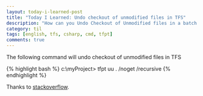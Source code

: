 ```yaml
---
layout: today-i-learned-post
title: "Today I Learned: Undo checkout of unmodified files in TFS"
description: "How can you Undo Checkout of Unmodified files in a batch file"
category: til
tags: [english, tfs, csharp, cmd, tfpt]
comments: true
---
```


The following command will undo checkout of unmodified files in TFS

{% highlight bash %}
c:\myProject> tfpt uu . /noget /recursive
{% endhighlight %}

Thanks to [stackoverflow](http://stackoverflow.com/a/544285).

